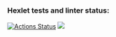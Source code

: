 ### Hexlet tests and linter status:
[![Actions Status](https://github.com/yunnooo/frontend-project-44/workflows/hexlet-check/badge.svg)](https://github.com/yunnooo/frontend-project-44/actions)
<a href="https://codeclimate.com/github/yunnooo/frontend-project-44/maintainability"><img src="https://api.codeclimate.com/v1/badges/6cd912ffb07fdc8a8245/maintainability" /></a>